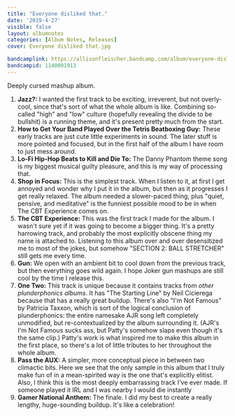 ```yaml
---
title: "Everyone disliked that."
date: '2019-4-27'
visible: false
layout: albumnotes
categories: [Album Notes, Releases]
cover: Everyone disliked that.jpg

bandcamplink: https://allisonfleischer.bandcamp.com/album/everyone-disliked-that
bandcampid: 1140001913
---
```

Deeply cursed mashup album.

1. **Jazz?:** I wanted the first track to be exciting, irreverent, but not overly-cool, since that's sort of what the whole album is like. Combining so-called "high" and "low" culture (hopefully revealing the divide to be bullshit) is a running theme, and it's present pretty much from the start.
2. **How to Get Your Band Played Over the Tetris Beatboxing Guy:** These early tracks are just cute little experiments in sound. The later stuff is more pointed and focused, but in the first half of the album I have room to just mess around.
3. **Lo-Fi Hip-Hop Beats to Kill and Die To:** The Danny Phantom theme song is my biggest musical guilty pleasure, and this is my way of processing that.
4. **Shop in Focus:** This is the simplest track. When I listen to it, at first I get annoyed and wonder why I put it in the album, but then as it progresses I get really relaxed. The album needed a slower-paced thing, plus "quiet, pensive, and meditative" is the funniest possible mood to be in when The CBT Experience comes on.
5. **The CBT Experience:** This was the first track I made for the album. I wasn't sure yet if it was going to become a bigger thing. It's a pretty harrowing track, and probably the most explicitly obscene thing my name is attached to. Listening to this album over and over desensitized me to most of the jokes, but somehow "SECTION 2: BALL STRETCHER" still gets me every time.
6. **Gun:** We open with an ambient bit to cool down from the previous track, but then everything goes wild again. I hope Joker gun mashups are still cool by the time I release this.
7. **One Two:** This track is unique because it contains tracks from *other plunderphonics albums*. It has "The Starting Line" by Neil Cicierega because that has a really great buildup. There's also "I'm Not Famous" by Patricia Taxxon, which is sort of the logical conclusion of plunderphonics: the entire namesake AJR song left completely unmodified, but re-contextualized by the album surrounding it. (AJR's I'm Not Famous sucks ass, but Patty's somehow slaps even though it's the same clip.) Patty's work is what inspired me to make this album in the first place, so there's a lot of little tributes to her throughout the whole album.
8. **Pass the AUX:** A simpler, more conceptual piece in between two climactic bits. Here we see that the only sample in this album that I truly make fun of in a mean-spirited way is the one that's explicitly elitist. Also, I think this is the most deeply embarrassing track I've ever made. If someone played it IRL and I was nearby I would die instantly
9. **Gamer National Anthem:** The finale. I did my best to create a really lengthy, huge-sounding buildup. It's like a celebration!
